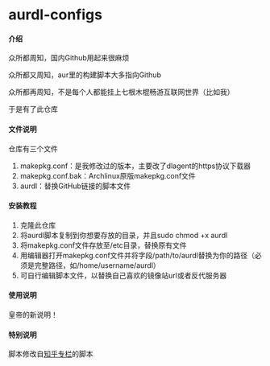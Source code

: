 
# aurdl-configs

#### 介绍

众所都周知，国内Github用起来很麻烦

众所都又周知，aur里的构建脚本大多指向Github

众所都再周知，不是每个人都能挂上七根木棍畅游互联网世界（比如我）

于是有了此仓库

#### 文件说明

仓库有三个文件
1. makepkg.conf：是我修改过的版本，主要改了dlagent的https协议下载器
2. makepkg.conf.bak：Archlinux原版makepkg.conf文件
3. aurdl：替换GitHub链接的脚本文件


#### 安装教程

1.  克隆此仓库
2.  将aurdl脚本复制到你想要存放的目录，并且sudo chmod +x aurdl
3.  将makepkg.conf文件存放至/etc目录，替换原有文件
4.  用编辑器打开makepkg.conf文件并将字段/path/to/aurdl替换为你的路径（必须是完整路径，如/home/username/aurdl）
5.  可自行编辑脚本文件，以替换自己喜欢的镜像站url或者反代服务器

#### 使用说明

皇帝的新说明！

#### 特别说明

脚本修改自[知乎专栏](https://zhuanlan.zhihu.com/p/176987140)的脚本
